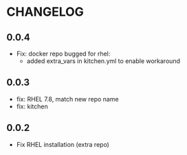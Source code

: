 # CHANGELOG

## 0.0.4

* Fix: docker repo bugged for rhel:
  * added extra_vars in kitchen.yml to enable workaround

## 0.0.3

* fix: RHEL 7.8, match new repo name
* fix: kitchen

## 0.0.2

* Fix RHEL installation (extra repo)
